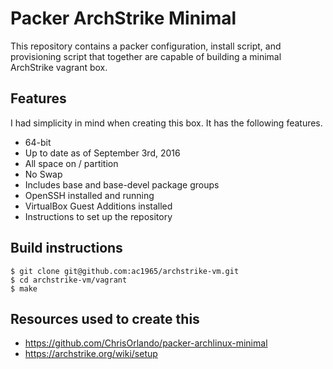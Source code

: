 Packer ArchStrike Minimal
=========================

This repository contains a packer configuration, install script, and provisioning script that together are capable of building a minimal ArchStrike vagrant box.

Features
--------

I had simplicity in mind when creating this box. It has the following features.
- 64-bit
- Up to date as of September 3rd, 2016
- All space on / partition
- No Swap
- Includes base and base-devel package groups
- OpenSSH installed and running
- VirtualBox Guest Additions installed
- Instructions to set up the repository

Build instructions
------------------
~~~
$ git clone git@github.com:ac1965/archstrike-vm.git
$ cd archstrike-vm/vagrant
$ make
~~~

Resources used to create this
-----------------------------
- https://github.com/ChrisOrlando/packer-archlinux-minimal
- https://archstrike.org/wiki/setup

